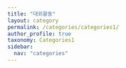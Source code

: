 ```yaml
---
title: "대외활동"
layout: category
permalink: /categories/categories1/
author_profile: true
taxonomy: Categories1
sidebar:
  nav: "categories"
---
```

